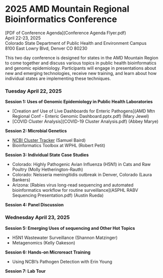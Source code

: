 # 2025 AMD Mountain Regional Bioinformatics Conference 
[PDF of Conference Agenda](Conference Agenda Flyer.pdf)\
April 22-23, 2025\
Colorado State Department of Public Health and Environment Campus\
8100 East Lowry Blvd, Denver CO 80230

This two day conference is designed for states in the AMD Mountain Region to come together and discuss
various topics in public health bioinformatics and genomic epidemiology. Participants will engage in
presentations about new and emerging technologies, receive new training, and learn about how individual
states are implementing these techniques.

### Tuesday April 22, 2025
**Session 1: Uses of Genomic Epidemiology in Public Health Laboratories**
* [Creation anf Use of Live Dashboards for Enteric Pathogens](AMD Mtn Regional Conf - Enteric Genomic Dashboard.pptx.pdf) (Mary Jewel)
* [COVID Cluster Analysis](COVID-19 Cluster Analysis.pdf) (Abbey Marye)

**Session 2: Microbial Genetics**
*  [NCBI Cluster Tracker](SamBairdAMDMountain2025.pdf) (Samuel Baird)
*  Bioinformatics Toolbox at WPHL (Robert Petit)

**Session 3: Individual State Case Studies**
* Colorado: Highly Pathogenic Avian Influenza (H5N1) in Cats and Raw Poultry (Molly Hetherington-Rauth)
* Colorado: Neisseria meningitidis outbreak in Denver, Colorado (Laura Bankers)
* Arizona: [Rabies virus long-read sequencing and automated bioinformatics workflow for routine surveillance](ASPHL RABV Sequencing Presentation.pdf) (Austin Rueda)

**Session 4: Panel Discussion**

### Wednesday April 23, 2025
**Session 5: Emerging Uses of sequencing and Other Hot Topics**
* H5N1 Wastewater Surveillance (Shannon Matzinger)
* Metagenomics (Kelly Oakeson)

**Session 6: Hands-on Microreact Training**
* Using NCBI’s Pathogen Detection with Erin Young

**Session 7: Lab Tour**
